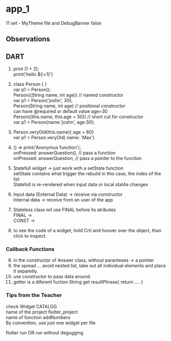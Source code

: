 # app_1

11 set - MyTheme file and DebugBanner false <br>

## Observations

## DART
1. print (1 + 2); <br> 
print('hello ${i+1}') <br>
2. class Person { } <br>
var p1 = Person(); <br>
Person({String name, int age}) // named constructor <br>
var p1 = Person('joshn', 30); <br>
Person(String name, int age) // positional constructor <br>
can have @required or default value age=30  <br>
Person({this.name, this.age = 30}) // short cut for constructor <br>
var p1 = Person(name:'joshn', age:30); <br>
2. Person.veryOld(this.name){ age = 60} <br>
var p1 = Person.veryOld( name: 'Max') <br>

3. () => print('Anonymus function'); <br>
onPressed: answerQuestion(), // pass a function <br>
onPressed: answerQuestion,  // pass a pointer to the function <br>
4. Statefull widget -> just work with a setState function <br>
setState contains what trigger the rebuild in this case, the index of the list <br>
Statefull is re-rendered when input data or local stat4e changes <br>
5. Input data (External Data) -> receive via constructor   <br>
Internal data ->  receive from an user of the app <br>
6. Stateless class wil use FINAL before its atributes <br>
FINAL ->  <br>
CONST ->  <br>
7. to see the code of a widget, hold Crtl and hoover over the object, than click to inspect. <br>
### Callback Functions
8. in the constructor of Answer class, without paranteses -> a pointer <br> 
9. the spread ... avoid nested list, take out all individual elements and place it separetly.
10. use constructor to pass data around.
11. getter is a diferent fuction 
String get resultPhrase{
    return ....
}


### Tips from the Teacher
check Widget CATALOG <br>
name of the project flutter_project <br>
name of function addNumbers <br>
By convention, use just one widget per file <br>

flutter run OR run without degugging <br>



